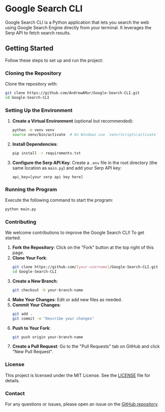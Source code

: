 # Google Search CLI

Google Search CLI is a Python application that lets you search the web using Google Search Engine directly from your terminal. It leverages the Serp API to fetch search results.

## Getting Started

Follow these steps to set up and run the project:

### Cloning the Repository

Clone the repository with:

```bash
git clone https://github.com/AndrewAMur/Google-Search-CLI.git
cd Google-Search-CLI
```

### Setting Up the Environment

1. **Create a Virtual Environment** (optional but recommended):
    ```bash
    python -m venv venv
    source venv/bin/activate  # On Windows use `venv\Scripts\activate`
    ```

2. **Install Dependencies**:
    ```bash
    pip install -r requirements.txt
    ```

3. **Configure the Serp API Key**:
    Create a `.env` file in the root directory (the same location as `main.py`) and add your Serp API key:
    ```
    api_key=[your serp api key here]
    ```

### Running the Program

Execute the following command to start the program:

```bash
python main.py
```

### Contributing

We welcome contributions to improve the Google Search CLI! To get started:

1. **Fork the Repository**: Click on the "Fork" button at the top right of this page.
2. **Clone Your Fork**:
    ```bash
    git clone https://github.com/[your-username]/Google-Search-CLI.git
    cd Google-Search-CLI
    ```
3. **Create a New Branch**:
    ```bash
    git checkout -b your-branch-name
    ```
4. **Make Your Changes**: Edit or add new files as needed.
5. **Commit Your Changes**:
    ```bash
    git add .
    git commit -m "Describe your changes"
    ```
6. **Push to Your Fork**:
    ```bash
    git push origin your-branch-name
    ```
7. **Create a Pull Request**: Go to the "Pull Requests" tab on GitHub and click "New Pull Request".

### License

This project is licensed under the MIT License. See the [LICENSE](LICENSE) file for details.

### Contact

For any questions or issues, please open an issue on the [GitHub repository](https://github.com/AndrewAMur/Google-Search-CLI/issues).
